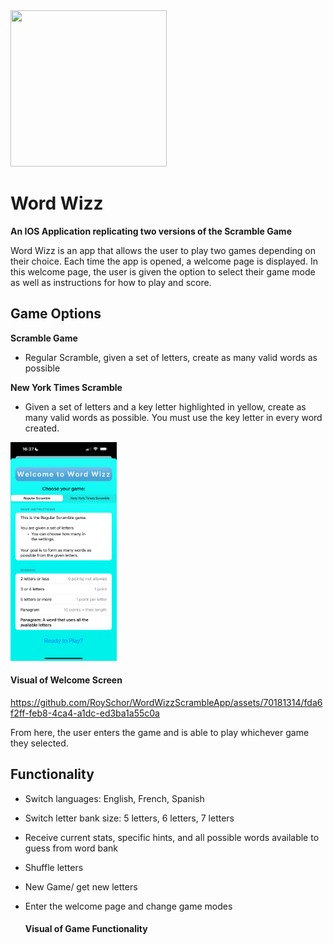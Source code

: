 <img src='WordWizz/WordWizz/Assets.xcassets/AppIcon.appiconset/1024.png' width="250" height="250">

# Word Wizz
**An IOS Application replicating two versions of the Scramble Game**

Word Wizz is an app that allows the user to play two games depending on their choice. Each time the app is opened, a welcome page is displayed.
In this welcome page, the user is given the option to select their game mode as well as instructions for how to play and score.

## Game Options
**Scramble Game**
  - Regular Scramble, given a set of letters, create as many valid words as possible

**New York Times Scramble**
  - Given a set of letters and a key letter highlighted in yellow, create as many valid words as possible. You must use the key letter in every word created.

<img src='WordWizz/WordWizz Welcome Screen.PNG' width="170" height="350">

#### Visual of Welcome Screen

https://github.com/RoySchor/WordWizzScrambleApp/assets/70181314/fda6f2ff-feb8-4ca4-a1dc-ed3ba1a55c0a


From here, the user enters the game and is able to play whichever game they selected.

## Functionality
- Switch languages: English, French, Spanish
- Switch letter bank size: 5 letters, 6 letters, 7 letters
- Receive current stats, specific hints, and all possible words available to guess from word bank
- Shuffle letters
- New Game/ get new letters
- Enter the welcome page and change game modes

  #### Visual of Game Functionality

  
